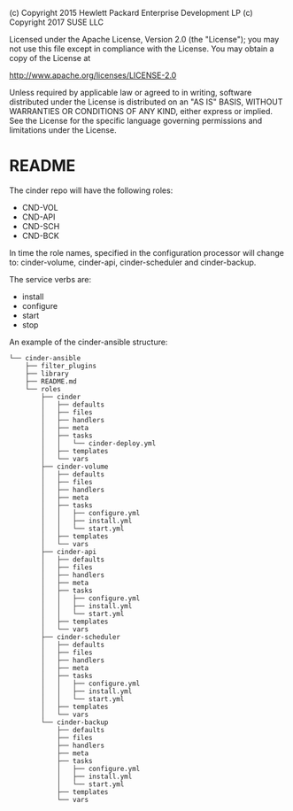 
(c) Copyright 2015 Hewlett Packard Enterprise Development LP
(c) Copyright 2017 SUSE LLC

Licensed under the Apache License, Version 2.0 (the "License"); you may
not use this file except in compliance with the License. You may obtain
a copy of the License at

http://www.apache.org/licenses/LICENSE-2.0

Unless required by applicable law or agreed to in writing, software
distributed under the License is distributed on an "AS IS" BASIS, WITHOUT
WARRANTIES OR CONDITIONS OF ANY KIND, either express or implied. See the
License for the specific language governing permissions and limitations
under the License.


README
======

The cinder repo will have the following roles:
- CND-VOL
- CND-API
- CND-SCH
- CND-BCK

In time the role names, specified in the configuration processor will change
to: cinder-volume, cinder-api, cinder-scheduler and cinder-backup.

The service verbs are:
- install
- configure
- start
- stop

An example of the cinder-ansible structure:
```
└── cinder-ansible
    ├── filter_plugins
    ├── library
    ├── README.md
    └── roles
        ├── cinder
        │   ├── defaults
        │   ├── files
        │   ├── handlers
        │   ├── meta
        │   ├── tasks
        │   │   └── cinder-deploy.yml
        │   ├── templates
        │   └── vars
        ├── cinder-volume
        │   ├── defaults
        │   ├── files
        │   ├── handlers
        │   ├── meta
        │   ├── tasks
        │   │   ├── configure.yml
        │   │   ├── install.yml
        │   │   └── start.yml
        │   ├── templates
        │   └── vars
        ├── cinder-api
        │   ├── defaults
        │   ├── files
        │   ├── handlers
        │   ├── meta
        │   ├── tasks
        │   │   ├── configure.yml
        │   │   ├── install.yml
        │   │   └── start.yml
        │   ├── templates
        │   └── vars
        ├── cinder-scheduler
        │   ├── defaults
        │   ├── files
        │   ├── handlers
        │   ├── meta
        │   ├── tasks
        │   │   ├── configure.yml
        │   │   ├── install.yml
        │   │   └── start.yml
        │   ├── templates
        │   └── vars
        └── cinder-backup
            ├── defaults
            ├── files
            ├── handlers
            ├── meta
            ├── tasks
            │   ├── configure.yml
            │   ├── install.yml
            │   └── start.yml
            ├── templates
            └── vars
 
```
